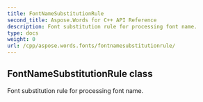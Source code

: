 ```yaml
---
title: FontNameSubstitutionRule
second_title: Aspose.Words for C++ API Reference
description: Font substitution rule for processing font name. 
type: docs
weight: 0
url: /cpp/aspose.words.fonts/fontnamesubstitutionrule/
---
```

## FontNameSubstitutionRule class


Font substitution rule for processing font name. 

